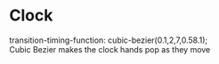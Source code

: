 <h1>Clock</h1>
transition-timing-function: cubic-bezier(0.1,2,7,0.58.1);
<br />Cubic Bezier makes the clock hands pop as they move



